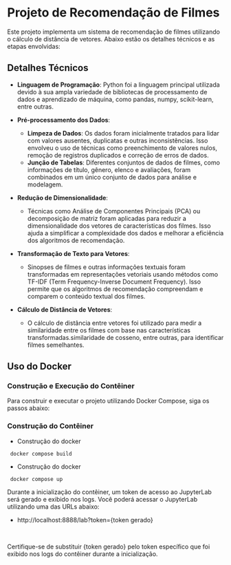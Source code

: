 # Projeto de Recomendação de Filmes

Este projeto implementa um sistema de recomendação de filmes utilizando o cálculo de distância de vetores. Abaixo estão os detalhes técnicos e as etapas envolvidas:

## Detalhes Técnicos

- **Linguagem de Programação**: Python foi a linguagem principal utilizada devido à sua ampla variedade de bibliotecas de processamento de dados e aprendizado de máquina, como pandas, numpy, scikit-learn, entre outras.

- **Pré-processamento dos Dados**: 
  - **Limpeza de Dados**: Os dados foram inicialmente tratados para lidar com valores ausentes, duplicatas e outras inconsistências. Isso envolveu o uso de técnicas como preenchimento de valores nulos, remoção de registros duplicados e correção de erros de dados.
  - **Junção de Tabelas**: Diferentes conjuntos de dados de filmes, como informações de título, gênero, elenco e avaliações, foram combinados em um único conjunto de dados para análise e modelagem.

- **Redução de Dimensionalidade**: 
  - Técnicas como Análise de Componentes Principais (PCA) ou decomposição de matriz foram aplicadas para reduzir a dimensionalidade dos vetores de características dos filmes. Isso ajuda a simplificar a complexidade dos dados e melhorar a eficiência dos algoritmos de recomendação.

- **Transformação de Texto para Vetores**: 
  - Sinopses de filmes e outras informações textuais foram transformadas em representações vetoriais usando métodos como TF-IDF (Term Frequency-Inverse Document Frequency). Isso permite que os algoritmos de recomendação compreendam e comparem o conteúdo textual dos filmes.

- **Cálculo de Distância de Vetores**: 
  - O cálculo de distância entre vetores foi utilizado para medir a similaridade entre os filmes com base nas características transformadas.similaridade de cosseno, entre outras, para identificar filmes semelhantes.
    
## Uso do Docker

### Construção e Execução do Contêiner

Para construir e executar o projeto utilizando Docker Compose, siga os passos abaixo:

### Construção do Contêiner

- Construção do docker
```
 docker compose build
```

- Construção do docker
```
 docker compose up 
```

Durante a inicialização do contêiner, um token de acesso ao JupyterLab será gerado e exibido nos logs. Você poderá acessar o JupyterLab utilizando uma das URLs abaixo:

 - http://localhost:8888/lab?token={token gerado}

<br>

Certifique-se de substituir {token gerado} pelo token específico que foi exibido nos logs do contêiner durante a inicialização.
